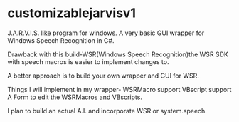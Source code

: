 customizablejarvisv1
====================

 J.A.R.V.I.S. like program for windows.
A very basic GUI wrapper for Windows Speech Recognition in C#.

Drawback with this build-WSR(Windows Speech Recognition)the WSR SDK with 
speech macros is easier to implement changes to.

A better approach is to build your own wrapper and GUI for WSR.

Things I will implement in my wrapper-
WSRMacro support
VBscript support
A Form to edit the WSRMacros and VBscripts.

 I plan to build an actual A.I. and incorporate WSR or system.speech.
 


